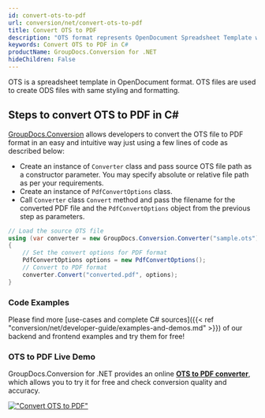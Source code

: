 ```yaml
---
id: convert-ots-to-pdf
url: conversion/net/convert-ots-to-pdf
title: Convert OTS to PDF
description: "OTS format represents OpenDocument Spreadsheet Template with .ots extension. Learn how to convert OTS to PDF file programmatically in C# language using GroupDocs.Conversion for .NET library."
keywords: Convert OTS to PDF in C#
productName: GroupDocs.Conversion for .NET
hideChildren: False
---
```


OTS is a spreadsheet template in OpenDocument format. OTS files are used to create ODS files with same styling and formatting.

## Steps to convert OTS to PDF in C#

[GroupDocs.Conversion](https://products.groupdocs.com/conversion/net) allows developers to convert the OTS file to PDF format in an easy and intuitive way just using a few lines of code as described below:

* Create an instance of `Converter` class and pass source OTS file path as a constructor parameter. You may specify absolute or relative file path as per your requirements. 
* Create an instance of `PdfConvertOptions` class.
* Call `Converter` class `Convert` method and pass the filename for the converted PDF file and the `PdfConvertOptions` object from the previous step as parameters.

```csharp
// Load the source OTS file
using (var converter = new GroupDocs.Conversion.Converter("sample.ots"))
{
    // Set the convert options for PDF format
    PdfConvertOptions options = new PdfConvertOptions();
    // Convert to PDF format
    converter.Convert("converted.pdf", options);
}
```

### Code Examples

Please find more [use-cases and complete C# sources]({{< ref "conversion/net/developer-guide/examples-and-demos.md" >}}) of our backend and frontend examples and try them for free!

### OTS to PDF Live Demo

GroupDocs.Conversion for .NET provides an online [**OTS to PDF converter**](https://products.groupdocs.app/conversion/ots-to-pdf), which allows you to try it for free and check conversion quality and accuracy.

[!["Convert OTS to PDF"](conversion/net/images/convert-ots-to-pdf.png)](https://products.groupdocs.app/conversion/ots-to-pdf)